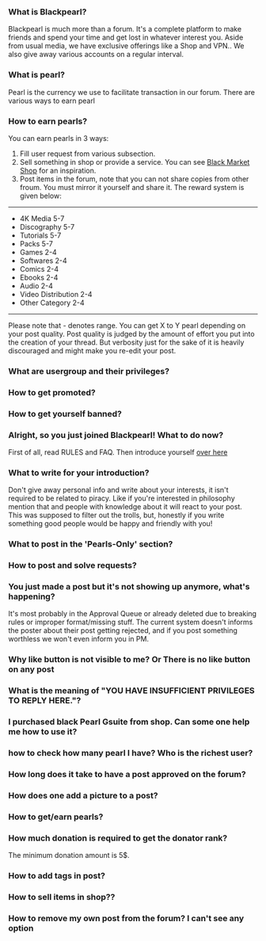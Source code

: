### What is Blackpearl?

Blackpearl is much more than a forum. It's a complete platform to make friends and spend your time and get lost in whatever interest you. Aside from usual media, we have exclusive offerings like a Shop and VPN.. We also give away various accounts on a regular interval.

### What is pearl?

Pearl is the currency we use to facilitate transaction in our forum. There are various ways to earn pearl

### How to earn pearls?

You can earn pearls in 3 ways:
1) Fill user request from various subsection.
2) Sell something in shop or provide a service. You can see [Black Market Shop](https://blackpearl.biz/threads/8103/) for an inspiration.
3) Post items in the forum, note that you can not share copies from other froum. You must mirror it yourself and share it. The reward system is given below:
---
- 4K Media	5-7
- Discography	5-7
- Tutorials	5-7
- Packs	5-7
- Games	2-4
- Softwares	2-4
- Comics	2-4
- Ebooks	2-4
- Audio	2-4
- Video Distribution	2-4
- Other Category	2-4
---
Please note that - denotes range. You can get X to Y pearl depending on your post quality. Post quality is judged by the amount of effort you put into the creation of your thread. But verbosity just for the sake of it is heavily discouraged and might make you re-edit your post.

### What are usergroup and their privileges?


### How to get promoted?


### How to get yourself banned?


### Alright, so you just joined Blackpearl! What to do now?
First of all, read RULES and FAQ.
Then introduce yourself [over here](https://blackpearl.biz/intro/)

### What to write for your introduction?
Don't give away personal info and write about your interests, it isn't required to be related to piracy. Like if you're interested in philosophy mention that and people with knowledge about it will react to your post.
This was supposed to filter out the trolls, but, honestly if you write something good people would be happy and friendly with you!

### What to post in the 'Pearls-Only' section?


### How to post and solve requests?


### You just made a post but it's not showing up anymore, what's happening?
It's most probably in the Approval Queue or already deleted due to breaking rules or improper format/missing stuff.
The current system doesn't informs the poster about their post getting rejected, and if you post something worthless we won't even inform you in PM.




### Why like button is not visible to me? Or There is no like button on any post

### What is the meaning of "YOU HAVE INSUFFICIENT PRIVILEGES TO REPLY HERE."?

### I purchased black Pearl Gsuite from shop. Can some one help me how to use it?

### how to check how many pearl I have? Who is the richest user?

### How long does it take to have a post approved on the forum?

### How does one add a picture to a post?

### How to get/earn pearls?

### How much donation is required to get the donator rank?

The minimum donation amount is 5$.

### How to add tags in post?

### How to sell items in shop??

### How to remove my own post from the forum? I can't see any option